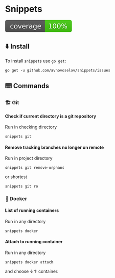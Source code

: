 # Snippets

![coverage](https://raw.githubusercontent.com/avnovoselov/snippets/badges/.badges/main/coverage.svg)

## ⬇️ Install
To install `snippets` use `go get`:
```shell
go get -u github.com/avnovoselov/snippets/issues
```

## ⌨️ Commands
### 🏗️ Git
#### Check if current directory is a git repository 
Run in checking directory
```shell
snippets git
```

#### Remove tracking branches no longer on remote
Run in project directory
```shell
snippets git remove-orphans
```
or shortest
```shell
snippets git ro
```

### 🐳 Docker
#### List of running containers
Run in any directory
```shell
snippets docker
```

#### Attach to running container
Run in any directory
```shell
snippets docker attach
```
and choose &darr;&uarr; container.